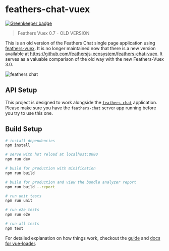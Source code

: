 # feathers-chat-vuex

[![Greenkeeper badge](https://badges.greenkeeper.io/feathersjs/feathers-chat-vuex.svg)](https://greenkeeper.io/)

> Feathers Vuex 0.7 - OLD VERSION

This is an old version of the Feathers Chat single page application using [feathers-vuex](https://github.com/feathersjs-ecosystem/feathers-vuex).  It is no longer maintained now that there is a new version available at https://github.com/feathersjs-ecosystem/feathers-chat-vuex.  It serves as a valuable comparison of the old way with the new Feathers-Vuex 3.0.

![feathers chat](https://docs.feathersjs.com/getting-started/assets/chat.gif)

## API Setup
This project is designed to work alongside the [`feathers-chat`](https://github.com/feathersjs/feathers-chat) application.  Please make sure you have the `feathers-chat` server app running before you try to use this one.

## Build Setup

``` bash
# install dependencies
npm install

# serve with hot reload at localhost:8080
npm run dev

# build for production with minification
npm run build

# build for production and view the bundle analyzer report
npm run build --report

# run unit tests
npm run unit

# run e2e tests
npm run e2e

# run all tests
npm test
```

For detailed explanation on how things work, checkout the [guide](http://vuejs-templates.github.io/webpack/) and [docs for vue-loader](http://vuejs.github.io/vue-loader).
